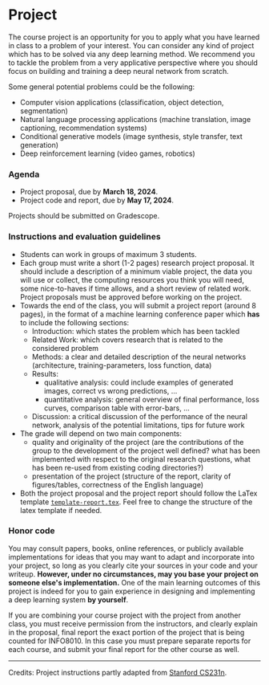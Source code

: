 # Project

The course project is an opportunity for you to apply what you have learned in class to a problem of your interest.
You can consider any kind of project which has to be solved via any deep learning method.
We recommend you to tackle the problem from a very applicative perspective where you should focus on building and training a deep neural network from scratch.

Some general potential problems could be the following:

- Computer vision applications (classification, object detection, segmentation)
- Natural language processing applications (machine translation, image captioning, recommendation systems)
- Conditional generative models (image synthesis, style transfer, text generation)
- Deep reinforcement learning (video games, robotics)

### Agenda

- Project proposal, due by **March 18, 2024**.
- Project code and report, due by **May 17, 2024**.

Projects should be submitted on Gradescope.

### Instructions and evaluation guidelines

- Students can work in groups of maximum 3 students.
- Each group must write a short (1-2 pages) research project proposal. It should include a description of a minimum viable project, the data you will use or collect, the computing resources you think you will need, some nice-to-haves if time allows, and a short review of related work. Project proposals must be approved before working on the project.
- Towards the end of the class, you will submit a project report (around 8 pages), in the format of a machine learning conference paper which **has** to include the following sections:
	* Introduction: which states the problem which has been tackled
	* Related Work: which covers research that is related to the considered problem
	* Methods: a clear and detailed description of the neural networks (architecture, training-parameters, loss function, data)
	* Results:
		* qualitative analysis: could include examples of generated images, correct vs wrong predictions, ...
		* quantitative analysis: general overview of final performance, loss curves, comparison table with error-bars, ...
	* Discussion: a critical discussion of the performance of the neural network, analysis of the potential limitations, tips for future work
- The grade will depend on two main components:
	* quality and originality of the project (are the contributions of the group to the development of the project well defined? what has been implemented with respect to the original research questions, what has been re-used from existing coding directories?)
	* presentation of the project (structure of the report, clarity of figures/tables, correctness of the English language)
- Both the project proposal and the project report should follow the LaTex template [`template-report.tex`](https://glouppe.github.io/info8010-deep-learning/template-report.tex).
Feel free to change the structure of the latex template if needed.

### Honor code

You may consult papers, books, online references, or publicly available implementations for ideas that you may want to adapt and incorporate into your project, so long as you clearly cite your sources in your code and your writeup. **However, under no circumstances, may you base your project on someone else's implementation.** One of the main learning outcomes of this project is indeed for you to gain experience in designing and implementing a deep learning system **by yourself**.

If you are combining your course project with the project from another class, you must receive permission from the instructors, and clearly explain in the proposal, final report the exact portion of the project that is being counted for INFO8010. In this case you must prepare separate reports for each course, and submit your final report for the other course as well.

---

Credits: Project instructions partly adapted from [Stanford CS231n](http://cs231n.stanford.edu/2018/project.html).
